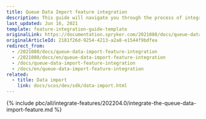 ```yaml
---
title: Queue Data Import feature integration
description: This guide will navigate you through the process of integrating the Queue Data feature in Spryker OS.
last_updated: Jun 16, 2021
template: feature-integration-guide-template
originalLink: https://documentation.spryker.com/2021080/docs/queue-data-import-feature-integration
originalArticleId: 2181f26d-9254-4213-a2a8-e1544f9bdfea
redirect_from:
  - /2021080/docs/queue-data-import-feature-integration
  - /2021080/docs/en/queue-data-import-feature-integration
  - /docs/queue-data-import-feature-integration
  - /docs/en/queue-data-import-feature-integration
related:
  - title: Data import
    link: docs/scos/dev/sdk/data-import.html
---
```


{% include pbc/all/integrate-features/202204.0/integrate-the-queue-data-import-feature.md %} <!-- To edit, see /_includes/pbc/all/integrate-features/202204.0/integrate-the-queue-data-import-feature.md -->
